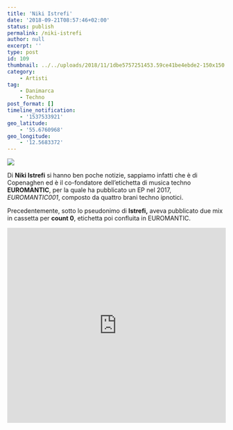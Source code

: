 ```yaml
---
title: 'Niki Istrefi'
date: '2018-09-21T08:57:46+02:00'
status: publish
permalink: /niki-istrefi
author: null
excerpt: ''
type: post
id: 109
thumbnail: ../../uploads/2018/11/1dbe5757251453.59ce41be4ebde2-150x150.jpg
category:
    - Artisti
tag:
    - Danimarca
    - Techno
post_format: []
timeline_notification:
    - '1537533921'
geo_latitude:
    - '55.6760968'
geo_longitude:
    - '12.5683372'
---
```

![](../../uploads/2018/11/1dbe5757251453.59ce41be4ebde2.jpg)

Di **Niki Istrefi** si hanno ben poche notizie, sappiamo infatti che è di Copenaghen ed è il co-fondatore dell’etichetta di musica techno **EUROMANTIC**, per la quale ha pubblicato un EP nel 2017, *EUROMANTIC001*, composto da quattro brani techno ipnotici.

Precedentemente, sotto lo pseudonimo di **Istrefi,** aveva pubblicato due mix in cassetta per **count 0**, etichetta poi confluita in EUROMANTIC.  
<iframe allow="autoplay" frameborder="no" height="450" scrolling="no" src="http://w.soundcloud.com/player/?url=http%3A//api.soundcloud.com/playlists/648352491%3Fsecret_token%3Ds-beoX9&color=%23383838&auto_play=false&hide_related=false&show_comments=true&show_user=true&show_reposts=false&show_teaser=true&visual=true" width="100%"></iframe>